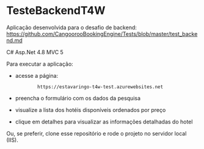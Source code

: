 # TesteBackendT4W

Aplicação desenvolvida para o desafio de backend: https://github.com/CangoorooBookingEngine/Tests/blob/master/test_backend.md

C# Asp.Net 4.8 MVC 5

Para executar a aplicação:

- acesse a página:   

              https://estavaringo-t4w-test.azurewebsites.net
              
- preencha o formulário com os dados da pesquisa
- visualize a lista dos hotéis disponíveis ordenados por preço
- clique em detalhes para visualizar as informações detalhadas do hotel



Ou, se preferir, clone esse repositório e rode o projeto no servidor local (IIS).
